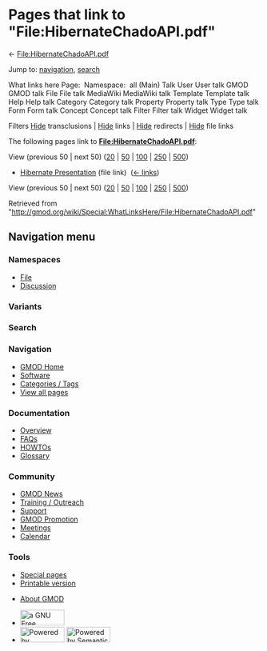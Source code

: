 <div id="mw-page-base" class="noprint">

</div>

<div id="mw-head-base" class="noprint">

</div>

<div id="content" class="mw-body" role="main">

<span id="top"></span>

<div id="mw-js-message" style="display:none;">

</div>



# <span dir="auto">Pages that link to "File:HibernateChadoAPI.pdf"</span>

<div id="bodyContent">

<div id="contentSub">

←
[File:HibernateChadoAPI.pdf](/wiki/File:HibernateChadoAPI.pdf "File:HibernateChadoAPI.pdf")

</div>

<div id="jump-to-nav" class="mw-jump">

Jump to: [navigation](#mw-navigation), [search](#p-search)

</div>

<div id="mw-content-text">

What links here Page:  Namespace:  all (Main) Talk User User talk GMOD
GMOD talk File File talk MediaWiki MediaWiki talk Template Template talk
Help Help talk Category Category talk Property Property talk Type Type
talk Form Form talk Concept Concept talk Filter Filter talk Widget
Widget talk

Filters
[Hide](/mediawiki/index.php?title=Special:WhatLinksHere/File:HibernateChadoAPI.pdf&hidetrans=1 "Special:WhatLinksHere/File:HibernateChadoAPI.pdf")
transclusions \|
[Hide](/mediawiki/index.php?title=Special:WhatLinksHere/File:HibernateChadoAPI.pdf&hidelinks=1 "Special:WhatLinksHere/File:HibernateChadoAPI.pdf")
links \|
[Hide](/mediawiki/index.php?title=Special:WhatLinksHere/File:HibernateChadoAPI.pdf&hideredirs=1 "Special:WhatLinksHere/File:HibernateChadoAPI.pdf")
redirects \|
[Hide](/mediawiki/index.php?title=Special:WhatLinksHere/File:HibernateChadoAPI.pdf&hideimages=1 "Special:WhatLinksHere/File:HibernateChadoAPI.pdf")
file links

The following pages link to
**[File:HibernateChadoAPI.pdf](/wiki/File:HibernateChadoAPI.pdf "File:HibernateChadoAPI.pdf")**:

View (previous 50 \| next 50)
([20](/mediawiki/index.php?title=Special:WhatLinksHere/File:HibernateChadoAPI.pdf&limit=20 "Special:WhatLinksHere/File:HibernateChadoAPI.pdf")
\|
[50](/mediawiki/index.php?title=Special:WhatLinksHere/File:HibernateChadoAPI.pdf&limit=50 "Special:WhatLinksHere/File:HibernateChadoAPI.pdf")
\|
[100](/mediawiki/index.php?title=Special:WhatLinksHere/File:HibernateChadoAPI.pdf&limit=100 "Special:WhatLinksHere/File:HibernateChadoAPI.pdf")
\|
[250](/mediawiki/index.php?title=Special:WhatLinksHere/File:HibernateChadoAPI.pdf&limit=250 "Special:WhatLinksHere/File:HibernateChadoAPI.pdf")
\|
[500](/mediawiki/index.php?title=Special:WhatLinksHere/File:HibernateChadoAPI.pdf&limit=500 "Special:WhatLinksHere/File:HibernateChadoAPI.pdf"))

- [Hibernate
  Presentation](/wiki/Hibernate_Presentation "Hibernate Presentation")
  (file link) ‎ <span class="mw-whatlinkshere-tools">([←
  links](/mediawiki/index.php?title=Special:WhatLinksHere&target=Hibernate+Presentation "Special:WhatLinksHere"))</span>

View (previous 50 \| next 50)
([20](/mediawiki/index.php?title=Special:WhatLinksHere/File:HibernateChadoAPI.pdf&limit=20 "Special:WhatLinksHere/File:HibernateChadoAPI.pdf")
\|
[50](/mediawiki/index.php?title=Special:WhatLinksHere/File:HibernateChadoAPI.pdf&limit=50 "Special:WhatLinksHere/File:HibernateChadoAPI.pdf")
\|
[100](/mediawiki/index.php?title=Special:WhatLinksHere/File:HibernateChadoAPI.pdf&limit=100 "Special:WhatLinksHere/File:HibernateChadoAPI.pdf")
\|
[250](/mediawiki/index.php?title=Special:WhatLinksHere/File:HibernateChadoAPI.pdf&limit=250 "Special:WhatLinksHere/File:HibernateChadoAPI.pdf")
\|
[500](/mediawiki/index.php?title=Special:WhatLinksHere/File:HibernateChadoAPI.pdf&limit=500 "Special:WhatLinksHere/File:HibernateChadoAPI.pdf"))

</div>

<div class="printfooter">

Retrieved from
"<http://gmod.org/wiki/Special:WhatLinksHere/File:HibernateChadoAPI.pdf>"

</div>

<div id="catlinks" class="catlinks catlinks-allhidden">

</div>

<div class="visualClear">

</div>

</div>

</div>

<div id="mw-navigation">

## Navigation menu

<div id="mw-head">



<div id="left-navigation">

<div id="p-namespaces" class="vectorTabs" role="navigation"
aria-labelledby="p-namespaces-label">

### Namespaces

- <span id="ca-nstab-image"><a href="/wiki/File:HibernateChadoAPI.pdf" accesskey="c"
  title="View the file page [c]">File</a></span>
- <span id="ca-talk"><a
  href="/mediawiki/index.php?title=File_talk:HibernateChadoAPI.pdf&amp;action=edit&amp;redlink=1"
  accesskey="t"
  title="Discussion about the content page [t]">Discussion</a></span>

</div>

<div id="p-variants" class="vectorMenu emptyPortlet" role="navigation"
aria-labelledby="p-variants-label">

### 

### Variants[](#)

<div class="menu">

</div>

</div>

</div>

<div id="right-navigation">





</div>

<div id="p-search" role="search">

### Search

<div id="simpleSearch">

</div>

</div>

</div>

</div>

<div id="mw-panel">

<div id="p-logo" role="banner">

<a href="/wiki/Main_Page"
style="background-image: url(http://gmod.org/images/GMOD-cogs.png);"
title="Visit the main page"></a>

</div>

<div id="p-Navigation" class="portal" role="navigation"
aria-labelledby="p-Navigation-label">

### Navigation

<div class="body">

- <span id="n-GMOD-Home">[GMOD Home](/wiki/Main_Page)</span>
- <span id="n-Software">[Software](/wiki/GMOD_Components)</span>
- <span id="n-Categories-.2F-Tags">[Categories /
  Tags](/wiki/Categories)</span>
- <span id="n-View-all-pages">[View all
  pages](/wiki/Special:AllPages)</span>

</div>

</div>

<div id="p-Documentation" class="portal" role="navigation"
aria-labelledby="p-Documentation-label">

### Documentation

<div class="body">

- <span id="n-Overview">[Overview](/wiki/Overview)</span>
- <span id="n-FAQs">[FAQs](/wiki/Category:FAQ)</span>
- <span id="n-HOWTOs">[HOWTOs](/wiki/Category:HOWTO)</span>
- <span id="n-Glossary">[Glossary](/wiki/Glossary)</span>

</div>

</div>

<div id="p-Community" class="portal" role="navigation"
aria-labelledby="p-Community-label">

### Community

<div class="body">

- <span id="n-GMOD-News">[GMOD News](/wiki/GMOD_News)</span>
- <span id="n-Training-.2F-Outreach">[Training /
  Outreach](/wiki/Training_and_Outreach)</span>
- <span id="n-Support">[Support](/wiki/Support)</span>
- <span id="n-GMOD-Promotion">[GMOD
  Promotion](/wiki/GMOD_Promotion)</span>
- <span id="n-Meetings">[Meetings](/wiki/Meetings)</span>
- <span id="n-Calendar">[Calendar](/wiki/Calendar)</span>

</div>

</div>

<div id="p-tb" class="portal" role="navigation"
aria-labelledby="p-tb-label">

### Tools

<div class="body">

- <span id="t-specialpages"><a href="/wiki/Special:SpecialPages" accesskey="q"
  title="A list of all special pages [q]">Special pages</a></span>
- <span id="t-print"><a
  href="/mediawiki/index.php?title=Special:WhatLinksHere/File:HibernateChadoAPI.pdf&amp;printable=yes"
  rel="alternate" accesskey="p"
  title="Printable version of this page [p]">Printable version</a></span>

</div>

</div>

</div>

</div>

<div id="footer" role="contentinfo">

- <span id="footer-places-about">[About
  GMOD](/wiki/GMOD:About "GMOD:About")</span>

<!-- -->

- <span id="footer-copyrightico">[<img src="http://www.gnu.org/graphics/gfdl-logo-small.png" width="88"
  height="31" alt="a GNU Free Documentation License" />](http://www.gnu.org/licenses/fdl-1.3.html)</span>
- <span id="footer-poweredbyico">[<img src="/mediawiki/skins/common/images/poweredby_mediawiki_88x31.png"
  width="88" height="31" alt="Powered by MediaWiki" />](//www.mediawiki.org/)
  [<img
  src="/mediawiki/extensions/SemanticMediaWiki/includes/../resources/images/smw_button.png"
  width="88" height="31" alt="Powered by Semantic MediaWiki" />](https://www.semantic-mediawiki.org/wiki/Semantic_MediaWiki)</span>

<div style="clear:both">

</div>

</div>
